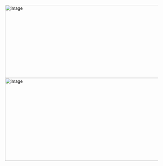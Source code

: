 <img width="1381" height="240" alt="image" src="https://github.com/user-attachments/assets/c8f7af67-7dea-4d3f-94db-fd99b74ec1f9" />

<img width="1607" height="272" alt="image" src="https://github.com/user-attachments/assets/229a4d54-0c7c-4dd6-b059-33f00e0f5f52" />
